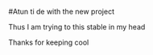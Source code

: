#Atun ti de with the new project

Thus I am trying to this stable in my head

Thanks for keeping cool
